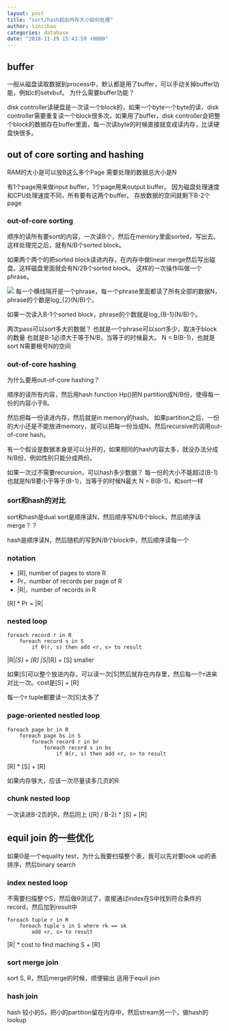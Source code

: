 ```yaml
---
layout: post
title: "sort/hash超出内存大小如何处理"
author: linzihao
categories: database
date: "2018-11-29 15:43:59 +0800"
---
```


## buffer ##
一般从磁盘读取数据到process中，默认都是用了buffer，可以手动关掉buffer功能，例如c的setvbuf。
为什么需要buffer功能？

disk controller读硬盘是一次读一个block的，如果一个byte一个byte的读，disk controller需要重复读一个block很多次。如果用了buffer，disk controller会把整个block的数据存在buffer里面，每一次读byte的时候直接就变成读内存，比读硬盘快很多。

## out of core sorting and hashing ##
RAM的大小是可以放B这么多个Page
需要处理的数据总大小是N

有1个page用来做input buffer，1个page用来output buffer。
因为磁盘处理速度和CPU处理速度不同，所有要有这两个buffer。
存放数据的空间就剩下B-2个page

### out-of-core sorting ###
顺序的读所有要sort的内容，一次读B个，然后在memory里面sorted，写出去。
这样处理完之后，就有N/B个sorted block。

如果两个两个的把sorted block读进内存，在内存中做linear merge然后写出磁盘。这样磁盘里面就会有N/2B个sorted block。
这样的一次操作叫做一个phrase。

![](https://i.imgur.com/jWiKLKd.png)
每一个横线隔开是一个phrase，每一个phrase里面都读了所有全部的数据N，phrase的个数是log_{2}(N/B)个。

如果一次读入B-1个sorted block，phrase的个数就是log_{B-1}(N/B)个。

两次pass可以sort多大的数据？
也就是一个phrase可以sort多少，取决于block的数量
也就是B-1必须大于等于N/B，当等于的时候最大。
N = B(B-1)，也就是sort N需要根号N的空间


### out-of-core hashing ###
为什么要用out-of-core hashing？


顺序的读所有内容，然后用hash function Hp()把N partition成N/B份，使得每一份的内容小于B。

然后把每一份读进内存，然后就是in memory的hash。
如果partition之后，一份的大小还是不能放进memory，就可以把每一份当成N，然后recursive的调用out-of-core hash。

有一个假设是数据本身是可以分开的，如果相同的hash内容太多，就没办法分成N/B份，例如性别只能分成两份。

如果一次过不需要recursion，可以hash多少数据？
每一份的大小不能超过(B-1)
也就是N/B要小于等于(B-1)，当等于的时候N最大
N = B(B-1)，和sort一样


### sort和hash的对比 ###
sort和hash是dual
sort是顺序读N，然后顺序写N/B个block，然后顺序读merge？？

hash是顺序读N，然后随机的写到N/B个block中，然后顺序读每一个


### notation ###
- [R], number of pages to store R
- Pr，number of records per page of R
- |R|，number of records in R

[R] * Pr = |R|

### nested loop ###
```
foreach record r in R
	foreach record s in S
		if θ(r, s) then add <r, s> to result
```
|R|*[S] + [R]
|S|*[R] + [S] smaller

如果[S]可以整个放进内存，可以读一次[S]然后就存在内存里，然后每一个r进来对比一次。cost是[S] + [R]

每一个r tuple都要读一次[S]太多了

### page-oriented nestled loop ###
```
foreach page br in R
	foreach page bs in S
		foreach record r in br
			foreach record s in bs
				if θ(r, s) then add <r, s> to result
```
[R] * [S] + [R]

如果内存够大，应该一次尽量读多几页的R

### chunk nested loop ###
一次读进B-2页的R，然后同上
([R] / B-2) * [S] + [R]


## equil join 的一些优化 ##
如果Θ是一个equality test，为什么我要扫描整个表，我可以先对要look up的表排序，然后binary search

### index nested loop ###
不需要扫描整个S，然后做θ测试了，直接通过index在S中找到符合条件的record，然后加到result中
```
foreach tuple r in R
	foreach tuple s in S where rk == sk
		add <r, s> to result
```
|R| * cost to find maching S + [R]

### sort merge join ###
sort S, R，然后merge的时候，顺便输出
适用于equil join

### hash join ###
hash 较小的S，把小的partition留在内存中，然后stream另一个，做hash的lookup

